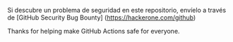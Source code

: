 Si descubre un problema de seguridad en este repositorio, envíelo a través de [GitHub Security Bug Bounty] (https://hackerone.com/github)

Thanks for helping make GitHub Actions safe for everyone.
